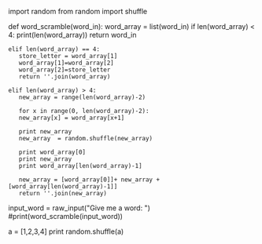 import random
from random import shuffle


def word_scramble(word_in):
    word_array = list(word_in)
    if len(word_array) < 4:
       print(len(word_array))
       return word_in

    elif len(word_array) == 4:
       store_letter = word_array[1]
       word_array[1]=word_array[2]
       word_array[2]=store_letter
       return ''.join(word_array)

    elif len(word_array) > 4:
       new_array = range(len(word_array)-2)
      
       for x in range(0, len(word_array)-2):
	   new_array[x] = word_array[x+1]
       
       print new_array	   
       new_array  = random.shuffle(new_array)
       
       print word_array[0]
       print new_array
       print word_array[len(word_array)-1]
       
       new_array = [word_array[0]]+ new_array + [word_array[len(word_array)-1]]
       return ''.join(new_array)


input_word = raw_input("Give me a word: ")
#print(word_scramble(input_word))

a = [1,2,3,4]
print random.shuffle(a)